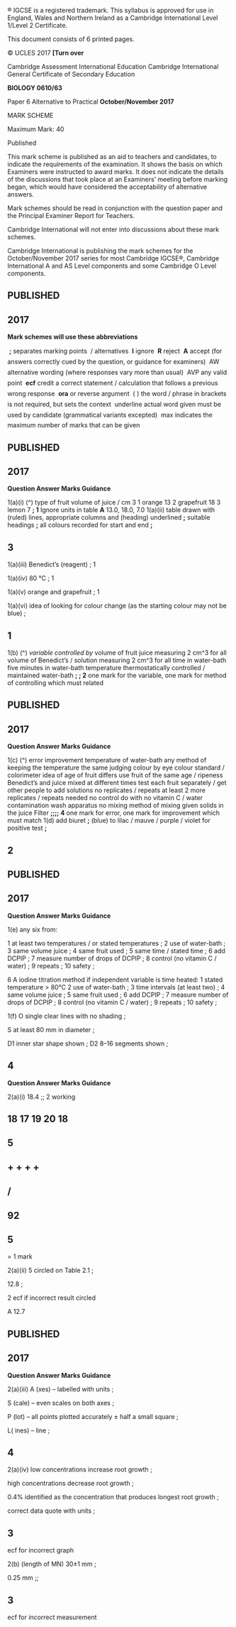  ® IGCSE is a registered trademark. This syllabus is approved for use in England, Wales and Northern Ireland as a Cambridge International Level 1/Level 2 Certificate. 

 This document consists of 6 printed pages. 

© UCLES 2017 **[Turn over** 

 Cambridge Assessment International Education Cambridge International General Certificate of Secondary Education 

**BIOLOGY 0610/63** 

Paper 6 Alternative to Practical **October/November 2017** 

MARK SCHEME 

Maximum Mark: 40 

 Published 

This mark scheme is published as an aid to teachers and candidates, to indicate the requirements of the examination. It shows the basis on which Examiners were instructed to award marks. It does not indicate the details of the discussions that took place at an Examiners’ meeting before marking began, which would have considered the acceptability of alternative answers. 

Mark schemes should be read in conjunction with the question paper and the Principal Examiner Report for Teachers. 

Cambridge International will not enter into discussions about these mark schemes. 

Cambridge International is publishing the mark schemes for the October/November 2017 series for most Cambridge IGCSE®, Cambridge International A and AS Level components and some Cambridge O Level components. 


## PUBLISHED 

## 2017 

**Mark schemes will use these abbreviations** 

 **;** separates marking points  / alternatives  **I** ignore  **R** reject  **A** accept (for answers correctly cued by the question, or guidance for examiners)  AW alternative wording (where responses vary more than usual)  AVP any valid point  **ecf** credit a correct statement / calculation that follows a previous wrong response  **ora** or reverse argument  ( ) the word / phrase in brackets is not required, but sets the context  underline actual word given must be used by candidate (grammatical variants excepted)  max indicates the maximum number of marks that can be given 


## PUBLISHED 

## 2017 

**Question Answer Marks Guidance** 

1(a)(i) (^) type of fruit volume of juice / cm 3 1 orange 13 2 grapefruit 18 3 lemon 7 **; 1** Ignore units in table **A** 13.0, 18.0, 7.0 1(a)(ii) table drawn with (ruled) lines, appropriate columns and (heading) underlined **;** suitable headings **;** all colours recorded for start and end **;** 

## 3 

 1(a)(iii) Benedict’s (reagent) ; 1 

 1(a)(iv) 80 °C ; 1 

 1(a)(v) orange and grapefruit ; 1 

 1(a)(vi) idea of looking for colour change (as the starting colour may not be blue) ; 

## 1 

1(b) (^) _variable controlled by_ volume of fruit juice measuring 2 cm^3 for all volume of Benedict’s / solution measuring 2 cm^3 for all time in water-bath five minutes in water-bath temperature thermostatically controlled / maintained water-bath **; ; 2** one mark for the variable, one mark for method of controlling which must related 


## PUBLISHED 

## 2017 

**Question Answer Marks Guidance** 

1(c) (^) error improvement temperature of water-bath any method of keeping the temperature the same judging colour by eye colour standard / colorimeter idea of age of fruit differs use fruit of the same age / ripeness Benedict’s and juice mixed at different times test each fruit separately / get other people to add solutions no replicates / repeats at least 2 more replicates / repeats needed no control do with no vitamin C / water contamination wash apparatus no mixing method of mixing given solids in the juice Filter **;;;; 4** one mark for error, one mark for improvement which must match 1(d) add biuret **;** (blue) to lilac / mauve / purple / violet for positive test **;** 

## 2 


## PUBLISHED 

## 2017 

**Question Answer Marks Guidance** 

 1(e) any six from: 

 1 at least two temperatures / or stated temperatures ; 2 use of water-bath ; 3 same volume juice ; 4 same fruit used ; 5 same time / stated time ; 6 add DCPIP ; 7 measure number of drops of DCPIP ; 8 control (no vitamin C / water) ; 9 repeats ; 10 safety ; 

 6 A iodine titration method if independent variable is time heated: 1 stated temperature > 80°C 2 use of water-bath ; 3 time intervals (at least two) ; 4 same volume juice ; 5 same fruit used ; 6 add DCPIP ; 7 measure number of drops of DCPIP ; 8 control (no vitamin C / water) ; 9 repeats ; 10 safety ; 

 1(f) O single clear lines with no shading ; 

 S at least 80 mm in diameter ; 

 D1 inner star shape shown ; D2 8–16 segments shown ; 

## 4 

**Question Answer Marks Guidance** 

 2(a)(i) 18.4 ;; 2 working 

## 18 17 19 20 18 

## 5 

## + + + + 

## / 

## 92 

## 5 

 = 1 mark 

 2(a)(ii) 5 circled on Table 2.1 ; 

 12.8 ; 

 2 ecf if incorrect result circled 

 A 12.7 


## PUBLISHED 

## 2017 

**Question Answer Marks Guidance** 

 2(a)(iii) A (xes) – labelled with units ; 

 S (cale) – even scales on both axes ; 

 P (lot) – all points plotted accurately ± half a small square ; 

 L( ines) – line ; 

## 4 

 2(a)(iv) low concentrations increase root growth ; 

 high concentrations decrease root growth ; 

 0.4% identified as the concentration that produces longest root growth ; 

 correct data quote with units ; 

## 3 

 ecf for incorrect graph 

 2(b) (length of MN) 30±1 mm ; 

 0.25 mm ;; 

## 3 

 ecf for incorrect measurement 


